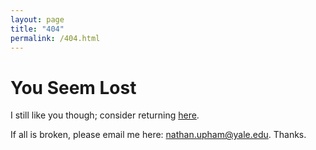 ```yaml
---
layout: page
title: "404"
permalink: /404.html
--- 
```


<h1>You Seem Lost</h1>
<p>I still like you though; consider returning <a href="https://n8upham.github.io/">here</a>.</p>
<p> If all is broken, please email me here: <a href="mailto:nathan.upham@yale.edu?subject=Website is broke">nathan.upham@yale.edu</a>. Thanks.</p>